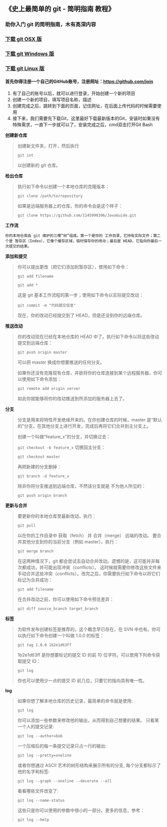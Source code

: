 ## 《史上最简单的 git - 简明指南 教程》
### 助你入门 git 的简明指南，木有高深内容

### [下载 git OSX 版](https://git-scm.com/download/mac)
### [下载 git Windows 版](https://gitforwindows.org/)
### [下载 git Linux 版](https://book.git-scm.com/2_installing_git.html)

#### 首先你得注册一个自己的GitHub账号，注册网址：https://github.com/join
1. 有了自己的账号以后，就可以进行登录，开始创建一个新的项目
2. 创建一个新的项目，填写项目名称，描述
3. 创建完成之后，跳转到下面的页面，记住网址，在后面上传代码的时候需要使用
4. 接下来，我们需要先下载Git，这里最好下载最新版本的Git，安装时如果没有特殊需求，一直下一步就可以了，安装完成之后，cmd双击打开Git Bash

**创建新仓库**
> 创建新文件夹，打开，然后执行
> 
> ```git int```
> 
> 以创建新的 git 仓库。

**检出仓库**
> 执行如下命令以创建一个本地仓库的克隆版本：
>
> ```git clone /path/to/repository```
> 
> 如果是远端服务器上的仓库，你的命令会是这个样子：
>
> ```git clone https://github.com/1145990396/JavaGuide.git```

**工作流**
> 
```你的本地仓库由 git 维护的三棵“树”组成。第一个是你的 工作目录，它持有实际文件；第二个是 暂存区（Index），它像个缓存区域，临时保存你的改动；最后是 HEAD，它指向你最后一次提交的结果。```

**添加和提交**
> 你可以提出更改（把它们添加到暂存区），使用如下命令：
>
> ```git add filename```
>
> ```git add *```
>
> 这是 git 基本工作流程的第一步；使用如下命令以实际提交改动：
> 
> ```git commit -m "代码提交信息"```
> 
> 现在，你的改动已经提交到了 HEAD，但是还没到你的远端仓库。
> 
**推送改动**
> 你的改动现在已经在本地仓库的 HEAD 中了。执行如下命令以将这些改动提交到远端仓库：
>
> ```git push origin master```
> 
> 可以把 master 换成你想要推送的任何分支。
>
> 如果你还没有克隆现有仓库，并欲将你的仓库连接到某个远程服务器，你可以使用如下命令添加：
>
> ```git remote add origin server```
>
> 如此你就能够将你的改动推送到所添加的服务器上去了。
>
**分支**
> 分支是用来将特性开发绝缘开来的。在你创建仓库的时候，master 是“默认的”分支。在其他分支上进行开发，完成后再将它们合并到主分支上。
>
> 创建一个叫做“feature_x”的分支，并切换过去：
>
> ```git checkout -b feature_x```
> 切换回主分支：
>
> ```git checkout master```
>
> 再把新建的分支删掉：
>
> ```git branch -d feature_x```
>
> 除非你将分支推送到远端仓库，不然该分支就是 不为他人所见的：
>
> ```git push origin branch```
>
**更新与合并**
> 要更新你的本地仓库至最新改动，执行：
>
> ```git pull```
>
> 以在你的工作目录中 获取（fetch） 并 合并（merge） 远端的改动。
要合并其他分支到你的当前分支（例如 master），执行：
>
> ```git merge branch```
>
> 在这两种情况下，git 都会尝试去自动合并改动。遗憾的是，这可能并非每次都成功，并可能出现冲突（conflicts）。 这时候就需要你修改这些文件来手动合并这些冲突（conflicts）。改完之后，你需要执行如下命令以将它们标记为合并成功：
>
> ```git add filename```
>
> 在合并改动之前，你可以使用如下命令预览差异：
>
> ```git diff source_branch target_branch```
>
**标签**
> 为软件发布创建标签是推荐的。这个概念早已存在，在 SVN 中也有。你可以执行如下命令创建一个叫做 1.0.0 的标签：
> 
> ```git tag 1.0.0 1b2e1d63ff```
>
> 1b2e1d63ff 是你想要标记的提交 ID 的前 10 位字符。可以使用下列命令获取提交 ID：
>
> ```git log```
>
> 你也可以使用少一点的提交 ID 前几位，只要它的指向具有唯一性。
>
**log**
> 如果你想了解本地仓库的历史记录，最简单的命令就是使用:
>
> ```git log```
>
> 你可以添加一些参数来修改他的输出，从而得到自己想要的结果。 只看某一个人的提交记录:
>
> ```git log --author=bob```
>
> 一个压缩后的每一条提交记录只占一行的输出:
>
> ```git log --pretty=oneline```
>
> 或者你想通过 ASCII 艺术的树形结构来展示所有的分支, 每个分支都标示了他的名字和标签:
>
> ```git log --graph --oneline --decorate --all```
>
> 看看哪些文件改变了:
>
> ```git log --name-status```
>
> 这些只是你可以使用的参数中很小的一部分。更多的信息，参考：
>
> ```git log --help```
